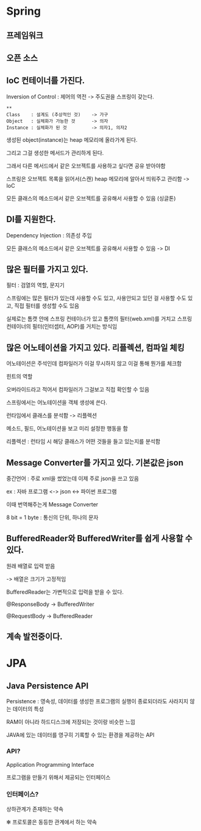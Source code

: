 # Spring

## 프레임워크

## 오픈 소스

## IoC 컨테이너를 가진다.

Inversion of Control : 제어의 역전 -> 주도권을 스프링이 갖는다.

~~~
**
Class    : 설계도 (추상적인 것)    -> 가구
Object   : 실체화가 가능한 것      -> 의자
Instance : 실체화가 된 것         -> 의자1, 의자2
~~~

생성된 object(instance)는 heap 메모리에 올라가게 된다.

그리고 그걸 생성한 메서드가 관리하게 된다.


그래서 다른 메서드에서 같은 오브젝트를 사용하고 싶다면 공유 받아야함

스프링은 오브젝트 목록을 읽어서(스캔) heap 메모리에 알아서 띄워주고 관리함 -> IoC

모든 클래스의 메소드에서 같은 오브젝트를 공유해서 사용할 수 있음 (싱글톤)


## DI를 지원한다.


Dependency Injection : 의존성 주입

모든 클래스의 메소드에서 같은 오브젝트를 공유해서 사용할 수 있음 -> DI


## 많은 필터를 가지고 있다.


필터 : 검열의 역할, 문지기


스프링에는 많은 필터가 있는데 사용할 수도 있고, 사용안되고 있던 걸 사용할 수도 있고, 직접 필터를 생성할 수도 있음


실제로는 톰캣 안에 스프링 컨테이너가 있고 톰캣의 필터(web.xml)를 거치고 스프링 컨테이너의 필터(인터셉터, AOP)를 거치는 방식임


## 많은 어노테이션을 가지고 있다. 리플렉션, 컴파일 체킹


어노테이션은 주석인데 컴파일러가 이걸 무시하지 않고 이걸 통해 뭔가를 체크함

힌트의 역할

오버라이드라고 적어서 컴파일러가 그걸보고 직접 확인할 수 있음


스프링에서는 어노테이션을 객체 생성에 쓴다.


런타임에서 클래스를 분석함 -> 리플렉션

메소드, 필드, 어노테이션을 보고 미리 설정한 행동을 함


리플렉션 : 런타임 시 해당 클래스가 어떤 것들을 들고 있는지를 분석함

## Message Converter를 가지고 있다. 기본값은 json


중간언어 : 주로 xml을 썼었는데 이제 주로 json을 쓰고 있음


ex : 자바 프로그램 <-> json <-> 파이썬 프로그램

이때 번역해주는게 Message Converter


8 bit = 1 byte : 통신의 단위, 하나의 문자


## BufferedReader와 BufferedWriter를 쉽게 사용할 수 있다.


원래 배열로 입력 받음

-> 배열은 크기가 고정적임


BufferedReader는 가변적으로 입력을 받을 수 있다.


@ResponseBody -> BufferedWriter

@RequestBody -> BufferedReader


## 계속 발전중이다.

# JPA

## Java Persistence API

Persistence : 영속성, 데이터를 생성한 프로그램의 실행이 종료되더라도 사라지지 않는 데이터의 특성

RAM이 아니라 하드디스크에 저장되는 것이랑 비슷한 느낌

JAVA에 있는 데이터를 영구히 기록할 수 있는 환경을 제공하는 API

### API? 

Application Programming Interface

프로그램을 만들기 위해서 제공되는 인터페이스

### 인터페이스?

상하관계가 존재하는 약속

✻ 프로토콜은 동등한 관계에서 하는 약속